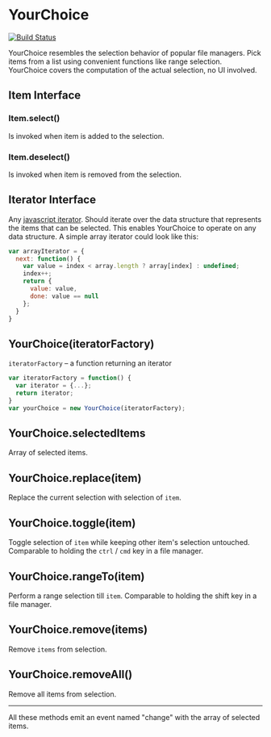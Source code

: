 # YourChoice

[![Build Status](https://travis-ci.org/actano/yourchoice.svg?branch=master)](https://travis-ci.org/actano/yourchoice)

YourChoice resembles the selection behavior of popular file managers. Pick items from a list using convenient functions like range selection. YourChoice covers the computation of the actual selection, no UI involved.

## Item Interface

### Item.select()

Is invoked when item is added to the selection.

### Item.deselect()

Is invoked when item is removed from the selection.

## Iterator Interface

Any [javascript iterator](http://www.ecma-international.org/ecma-262/6.0/#sec-iterator-interface). Should iterate over the data structure that represents the items that can be selected. This enables YourChoice to operate on any data structure. A simple array iterator could look like this:

```javascript
var arrayIterator = {
  next: function() {
    var value = index < array.length ? array[index] : undefined;
    index++;
    return {
      value: value,
      done: value == null
    };
  }
}
```

## YourChoice(iteratorFactory)

`iteratorFactory` – a function returning an iterator

```javascript
var iteratorFactory = function() {
  var iterator = {...};
  return iterator;
}
var yourChoice = new YourChoice(iteratorFactory);
```

## YourChoice.selectedItems

Array of selected items.

## YourChoice.replace(item)

Replace the current selection with selection of `item`.

## YourChoice.toggle(item)

Toggle selection of `item` while keeping other item's selection untouched. Comparable to holding the `ctrl` / `cmd` key in a file manager.

## YourChoice.rangeTo(item)

Perform a range selection till `item`. Comparable to holding the shift key in a file manager.

## YourChoice.remove(items)

Remove `items` from selection.

## YourChoice.removeAll()

Remove all items from selection.

***

All these methods emit an event named "change" with the array of selected items.
